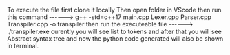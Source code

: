 To execute the file first clone it locally 
Then open folder in VScode 
then run this command ------>   g++ -std=c++17 main.cpp Lexer.cpp Parser.cpp Transpiler.cpp -o transpiler
then run the executeable file ------>    ./transpiler.exe
curently you will see list to tokens 
and after that you will see Abstract syntax tree
and now the python code generated will also be shown in terminal.